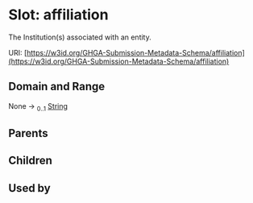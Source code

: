
# Slot: affiliation


The Institution(s) associated with an entity.

URI: [https://w3id.org/GHGA-Submission-Metadata-Schema/affiliation](https://w3id.org/GHGA-Submission-Metadata-Schema/affiliation)


## Domain and Range

None &#8594;  <sub>0..1</sub> [String](types/String.md)

## Parents


## Children


## Used by


